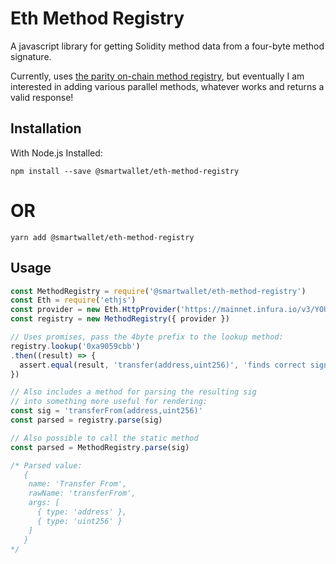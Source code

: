 # Eth Method Registry

A javascript library for getting Solidity method data from a four-byte method signature.

Currently, uses [the parity on-chain method registry](https://www.bokconsulting.com.au/blog/a-quick-look-at-paritys-signature-registry-contract/), but eventually I am interested in adding various parallel methods, whatever works and returns a valid response!

## Installation

With Node.js Installed:

`npm install --save @smartwallet/eth-method-registry`
# OR
`yarn add @smartwallet/eth-method-registry`

## Usage

```javascript
const MethodRegistry = require('@smartwallet/eth-method-registry')
const Eth = require('ethjs')
const provider = new Eth.HttpProvider('https://mainnet.infura.io/v3/YOUR-PROJECT-ID')
const registry = new MethodRegistry({ provider })

// Uses promises, pass the 4byte prefix to the lookup method:
registry.lookup('0xa9059cbb')
.then((result) => {
  assert.equal(result, 'transfer(address,uint256)', 'finds correct signature')
})

// Also includes a method for parsing the resulting sig
// into something more useful for rendering:
const sig = 'transferFrom(address,uint256)'
const parsed = registry.parse(sig)

// Also possible to call the static method
const parsed = MethodRegistry.parse(sig)

/* Parsed value:
   {
    name: 'Transfer From',
    rawName: 'transferFrom', 
    args: [
      { type: 'address' },
      { type: 'uint256' }
    ]
   }
*/
```


